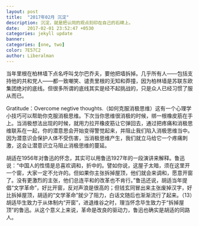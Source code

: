 ```yaml
---
layout: post
title:  "2017年02月 沉淀"
description: 沉淀，就是把认同的观点刻印在自己的石碑上。
date:   2017-02-01 23:52:47 +0530
categories: jekyll update
banner: 
categories: [one, two]
color: 7E57C2
author: Liberalman
---
```

当年里根在柏林墙下点名呼叫戈尔巴乔夫，要他把墙拆掉。几乎所有人——包括支持他的共和党人——都一致嘲笑、谴责里根的无知和莽撞，因为柏林墙是苏联东欧集团绝对的底线。但很多所谓的底线其实是经不起挑战的，只是众人已经习惯了服从而已。

Gratitude：Overcome negtive thoughts.（如何克服消极思维）这有一个心理学小技巧可以帮助你克服消极思维。下次当你思维很消极的时候，绑一根橡皮筋在手上。当消极想法出现的时候，就用力拉开橡皮筋让它弹回去，通过把疼痛和消极思维联系在一起，你的潜意思会开始变得警觉起来，并阻止我们陷入消极思维当中。因为潜意识会保护人体不受伤害，当消极思维产生，我们就立马给它一个疼痛刺激，这会让潜意识立马阻止消极思维的蔓延。

胡适在1956年对鲁迅的怀念，其实可以用鲁迅1927年的一段演讲来解释。鲁迅说：“中国人的性情是总喜欢调和，折中的。譬如你说，这屋子太暗，须在这里开一个窗，大家一定不允许的。但如果你主张拆掉屋顶，他们就会来调和，愿意开窗了。没有更激烈的主张，他们总连平和的改革也不肯行。”鲁迅还说，胡适当年提倡“文学革命”，好比开窗，反对声浪是很高的；但钱玄同冒出来主张废掉汉字，好比拆掉屋顶，胡适的“文学革命”就少了阻力，白话文随后也渐渐流行了起来。（13）胡适毕生致力于从体制内“开窗”，进退维谷之时，理当怀念毕生致力于“拆掉屋顶”的鲁迅。从这个意义上来说，革命是改良的驱动力，鲁迅也确实是胡适的同路人。

